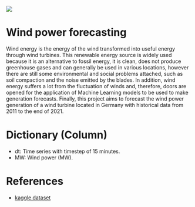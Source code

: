 ![](https://images.pexels.com/photos/532192/pexels-photo-532192.jpeg?auto=compress&cs=tinysrgb&w=1260&h=750&dpr=1)

# Wind power forecasting
Wind energy is the energy of the wind transformed into useful energy through wind turbines. This renewable energy source is widely used because it is an alternative to fossil energy, it is clean, does not produce greenhouse gases and can generally be used in various locations, however there are still some environmental and social problems attached, such as soil compaction and the noise emitted by the blades. In addition, wind energy suffers a lot from the fluctuation of winds and, therefore, doors are opened for the application of Machine Learning models to be used to make generation forecasts. Finally, this project aims to forecast the wind power generation of a wind turbine located in Germany with historical data from 2011 to the end of 2021.

# Dictionary (Column)
- dt: Time series with timestep of 15 minutes.
- MW: Wind power (MW).
   
# References
- [kaggle dataset](https://www.kaggle.com/datasets/l3llff/wind-power)
